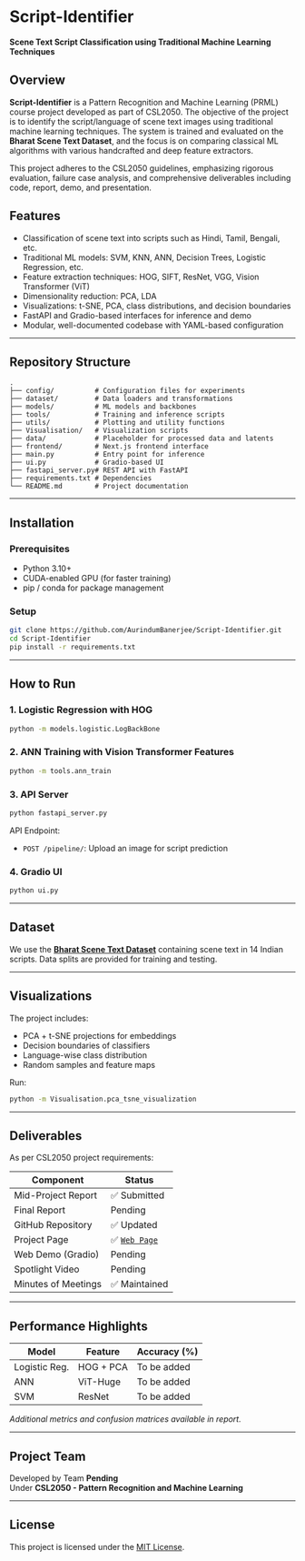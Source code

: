 # Script-Identifier

**Scene Text Script Classification using Traditional Machine Learning Techniques**

## Overview

**Script-Identifier** is a Pattern Recognition and Machine Learning (PRML) course project developed as part of CSL2050. The objective of the project is to identify the script/language of scene text images using traditional machine learning techniques. The system is trained and evaluated on the **Bharat Scene Text Dataset**, and the focus is on comparing classical ML algorithms with various handcrafted and deep feature extractors.

This project adheres to the CSL2050 guidelines, emphasizing rigorous evaluation, failure case analysis, and comprehensive deliverables including code, report, demo, and presentation.

## Features

- Classification of scene text into scripts such as Hindi, Tamil, Bengali, etc.
- Traditional ML models: SVM, KNN, ANN, Decision Trees, Logistic Regression, etc.
- Feature extraction techniques: HOG, SIFT, ResNet, VGG, Vision Transformer (ViT)
- Dimensionality reduction: PCA, LDA
- Visualizations: t-SNE, PCA, class distributions, and decision boundaries
- FastAPI and Gradio-based interfaces for inference and demo
- Modular, well-documented codebase with YAML-based configuration

---

## Repository Structure

```
.
├── config/          # Configuration files for experiments
├── dataset/         # Data loaders and transformations
├── models/          # ML models and backbones
├── tools/           # Training and inference scripts
├── utils/           # Plotting and utility functions
├── Visualisation/   # Visualization scripts
├── data/            # Placeholder for processed data and latents
├── frontend/        # Next.js frontend interface
├── main.py          # Entry point for inference
├── ui.py            # Gradio-based UI
├── fastapi_server.py# REST API with FastAPI
├── requirements.txt # Dependencies
└── README.md        # Project documentation
```

---

## Installation

### Prerequisites
- Python 3.10+
- CUDA-enabled GPU (for faster training)
- pip / conda for package management

### Setup

```bash
git clone https://github.com/AurindumBanerjee/Script-Identifier.git
cd Script-Identifier
pip install -r requirements.txt
```

---

## How to Run

### 1. Logistic Regression with HOG

```bash
python -m models.logistic.LogBackBone
```

### 2. ANN Training with Vision Transformer Features

```bash
python -m tools.ann_train
```

### 3. API Server

```bash
python fastapi_server.py
```

API Endpoint:
- `POST /pipeline/`: Upload an image for script prediction

### 4. Gradio UI

```bash
python ui.py
```

---

## Dataset

We use the **[Bharat Scene Text Dataset](https://github.com/Bhashini-IITJ/BharatSceneTextDataset)** containing scene text in 14 Indian scripts. Data splits are provided for training and testing.

---

## Visualizations

The project includes:
- PCA + t-SNE projections for embeddings
- Decision boundaries of classifiers
- Language-wise class distribution
- Random samples and feature maps

Run:
```bash
python -m Visualisation.pca_tsne_visualization
```

---

## Deliverables

As per CSL2050 project requirements:

| Component            | Status       |
|----------------------|--------------|
| Mid-Project Report   | ✅ Submitted  |
| Final Report         | Pending   |
| GitHub Repository    | ✅ Updated    |
| Project Page         | ✅ [`Web Page`](./index.html) |
| Web Demo (Gradio)    | Pending   |
| Spotlight Video      | Pending |
| Minutes of Meetings  | ✅ Maintained |

---

## Performance Highlights

| Model         | Feature       | Accuracy (%) |
|---------------|---------------|--------------|
| Logistic Reg. | HOG + PCA     | To be added         |
| ANN           | ViT-Huge      | To be added         |
| SVM           | ResNet        | To be added         |

*Additional metrics and confusion matrices available in report.*

---

## Project Team

Developed by Team **Pending**  
Under **CSL2050 - Pattern Recognition and Machine Learning**

---

## License

This project is licensed under the [MIT License](./LICENSE).
